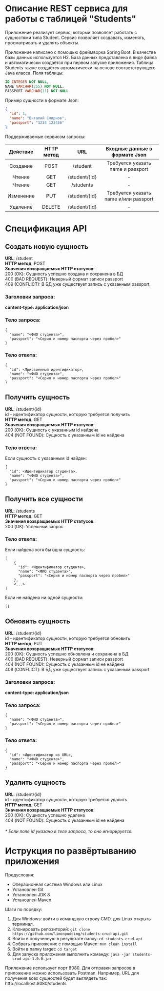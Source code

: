 # Описание REST сервиса для работы с таблицей "Students"

Приложение реализует сервис, который позволяет работать с сущностями типа Student. Сервис позволяет создавать, изменять, просматривать и удалять объекты.

Приложение написано с помощью фреймворка Spring Boot. В качестве базы данных используется H2.
База данных представлена в виде файла и автоматически создаётся при первом запуске приложения.
Таблица Students также создаётся автоматически на основе соответствующего Java класса.
Поля таблицы:
```sql
ID INTEGER NOT NULL,
NAME VARCHAR(255) NOT NULL,
PASSPORT VARCHAR(11) NOT NULL
```



Пример сущности в формате Json:

```json
{
  "id": 1,
  "name": "Виталий Смирнов",
  "passport": "1234 123456"
}
```

Поддерживаемые сервисом запросы:

| Действие  | HTTP метод | URL           | Входные данные в формате Json         |
|:---------:|:----------:|:-------------:|:-------------------------------------:|
| Создание  | POST       | /student      | Требуется указать name и passport     |
| Чтение    | GET        | /student/{id} | -                                     |
| Чтение    | GET        | /students     | -                                     |
| Изменение | PUT        | /student/{id} | Требуется указать name и/или passport |
| Удаление  | DELETE     | /student/{id} | -                                     |


# Спецификация API
## Создать новую сущность
**URL**: /student  
**HTTP метод**: POST  
**Значения возвращаемых HTTP статусов:**  
200 (OK): Сущность успешно создана и сохранена в БД  
400 (BAD REQUEST): Неверный формат записи passport  
409 (CONFLICT): В БД уже существует запись с указанным passport

### Заголовки запроса:
**content-type: application/json**
### Тело запроса:
```metadata json
{
  "name": "<ФИО студента>",
  "passport": "<Серия и номер паспорта через пробел>"
}
```
### Тело ответа:
```metadata json
{
  "id": <Присвоенный идентификатор>,
  "name": "<ФИО студента>",
  "passport": "<Серия и номер паспорта через пробел>"
}
```


## Получить сущность
**URL**: /student/{id}  
id - идентификатор сущности, которую требуется получить  
**HTTP метод**: GET  
**Значения возвращаемых HTTP статусов:**  
200 (OK): Сущность с указанным id найдена  
404 (NOT FOUND): Сущность с указанным id не найдена

### Тело ответа:
Если сущность с указанным id найден:
```metadata json
{
  "id": <Идентификатор студента>,
  "name": "<ФИО студента>",
  "passport": "<Серия и номер паспорта через пробел>"
}
```


## Получить все сущности
**URL**: /students  
**HTTP метод**: GET  
**Значения возвращаемых HTTP статусов:**  
200 (OK): Успешный запрос

### Тело ответа:
Если найдена хотя бы одна сущность:
```metadata json
[
    {
      "id": <Идентификатор студента>,
      "name": "<ФИО студента>",
      "passport": "<Серия и номер паспорта через пробел>"
    },
    <...>
]
```
Если не найдено ни одной сущности:
```metadata json
[]
```


## Обновить сущность
**URL**: /student/{id}  
id - идентификатор сущности, которую требуется обновить  
**HTTP метод**: PUT  
**Значения возвращаемых HTTP статусов:**  
200 (OK): Сущность успешно обновлена и сохранена в БД  
400 (BAD REQUEST): Неверный формат записи passport  
404 (NOT FOUND): Сущность с указанным id не найдена  
409 (CONFLICT): В БД уже существует запись с указанным passport

### Заголовки запроса:
**content-type: application/json**
### Тело запроса:
```metadata json
{
  "name": "<ФИО студента>",
  "passport": "<Серия и номер паспорта через пробел>"
}
```
### Тело ответа:
```metadata json
{
  "id": <Идентификатор из URL>,
  "name": "<ФИО студента>",
  "passport": "<Серия и номер паспорта через пробел>"
}
```


## Удалить сущность
**URL**: /student/{id}  
id - идентификатор сущности, которую требуется удалить  
**HTTP метод**: GET  
**Значения возвращаемых HTTP статусов:**  
200 (OK): Сущность успешно удалена  
404 (NOT FOUND): Сущность с указанным id не найдена

###### * Если поле id указано в _теле запроса_, то оно игнорируется.

# Иструкция по развёртыванию приложения
Предусловия:
* Операционная система Windows или Linux
* Установлен Git
* Установлен JDK 8
* Установлен Maven

Шаги по порядку:
1. Для Windows: войти в командную строку CMD, для Linux открыть терминал.
2. Клонировать репозиторий: ```git clone https://github.com/limonpudding/students-crud-api.git```
3. Войти в полученную в результате папку: ```cd students-crud-api```
4. Собрать приложение с помощью Maven: ```mvn clean install```
5. Войти в папку target: ```cd target```
6. Для запуска приложения выполнить команду: ```java -jar students-crud-api-1.0.0.jar```  

Приложение использует порт 8080. Для отправки запросов в приложение можно использовать Postman. Например, URL для получения всех сущностей будет выглядеть так: http://localhost:8080/students
